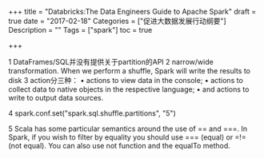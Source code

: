 +++
title = "Databricks:The Data Engineers Guide to Apache Spark"
draft = true
date = "2017-02-18"
Categories = ["促进大数据发展行动纲要"] 
Description = "" 
Tags = ["spark"] 
toc = true

+++

1 DataFrames/SQL并没有提供关于partition的API
2 narrow/wide transformation. When we perform a shuffle, Spark will write the results to disk
3 action分三种：
• actions to view data in the console;
• actions to collect data to native objects in the respective language; 
• and actions to write to output data sources.

4 spark.conf.set("spark.sql.shuffle.partitions", "5")

5 Scala has some particular semantics around the use of == and ===. In Spark, if you wish to filter by equality you should use === (equal) or =!= (not equal). You can also use not function and the equalTo method.
